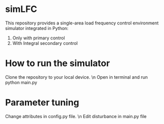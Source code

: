# simLFC

This repository provides a single-area load frequency control environment simulator integrated in Python:

1. Only with primary control
2. With Integral secondary control

# How to run the simulator
Clone the repository to your local device. \n
Open in terminal and run python main.py

# Parameter tuning
Change attributes in config.py file. \n
Edit disturbance in main.py file
